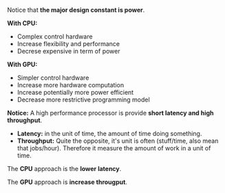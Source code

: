 
Notice that **the major design constant is power**.

**With CPU:**
- Complex control hardware
- Increase flexibility and performance
- Decrese expensive in term of power

**With GPU:**
- Simpler control hardware
- Increase more hardware computation
- Increase potentially more power efficient
- Decrease more restrictive programming model

**Notice:** A high performance processor is provide **short latency and high throughput**.
- **Latency:** in the unit of time, the amount of time doing something. 
- **Throughput:** Quite the opposite, it's unit is often (stuff/time, also mean that jobs/hour). Therefore it measure the amount of work in a unit of time. 

The **CPU** approach is the **lower latency**.

The **GPU** approach is **increase througput**. 

